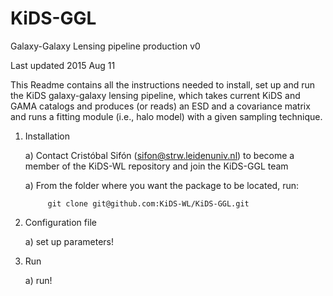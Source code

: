 # KiDS-GGL
Galaxy-Galaxy Lensing pipeline production v0

Last updated 2015 Aug 11

This Readme contains all the instructions needed to install, set up and run
the KiDS galaxy-galaxy lensing pipeline, which takes current KiDS and GAMA
catalogs and produces (or reads) an ESD and a covariance matrix and runs a
fitting module (i.e., halo model) with a given sampling technique.

1. Installation

    a) Contact Cristóbal Sifón (sifon@strw.leidenuniv.nl) to become a member
       of the KiDS-WL repository and join the KiDS-GGL team


    a) From the folder where you want the package to be located, run:

            git clone git@github.com:KiDS-WL/KiDS-GGL.git


2. Configuration file

    a) set up parameters!

3. Run

    a) run!
